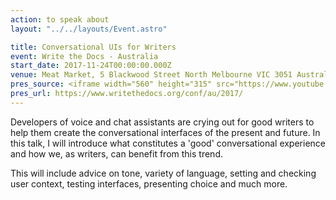 ```yaml
---
action: to speak about
layout: "../../layouts/Event.astro"

title: Conversational UIs for Writers
event: Write the Docs - Australia
start_date: 2017-11-24T00:00:00.000Z
venue: Meat Market, 5 Blackwood Street North Melbourne VIC 3051 Australia
pres_source: <iframe width="560" height="315" src="https://www.youtube.com/embed/_WECIeLBqu8" frameborder="0" gesture="media" allow="encrypted-media" allowfullscreen></iframe>
pres_url: https://www.writethedocs.org/conf/au/2017/
---
```


Developers of voice and chat assistants are crying out for good writers to help them create the conversational interfaces of the present and future. In this talk, I will introduce what constitutes a 'good' conversational experience and how we, as writers, can benefit from this trend.

This will include advice on tone, variety of language, setting and checking user context, testing interfaces, presenting choice and much more.
